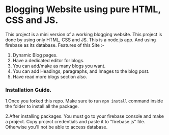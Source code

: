 # Blogging Website using pure HTML, CSS and JS. 

This project is a mini version of a working blogging website. This project is done by using only HTML, CSS and JS. This is a node.js app. And using firebase as its database. Features of this Site :-

1. Dynamic Blog pages.
2. Have a dedicated editor for blogs.
3. You can add/make as many blogs you want.
4. You can add Headings, paragraphs, and Images to the blog post. 
5. Have read more blogs section also.

### Installation Guide.

1.Once you forked this repo. Make sure to run `npm install` command inside the folder to install all the package.

2.After installing packages. You must go to your firebase console and make a project. Copy project credentials and paste it to "firebase.js" file. Otherwise you'll not be able to access database.
